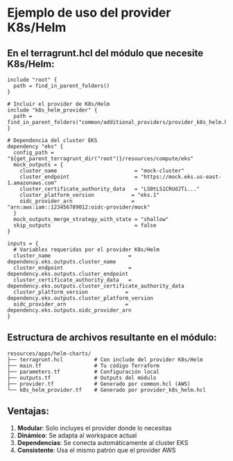 # Ejemplo de uso del provider K8s/Helm

## En el terragrunt.hcl del módulo que necesite K8s/Helm:

```hcl
include "root" {
  path = find_in_parent_folders()
}

# Incluir el provider de K8s/Helm
include "k8s_helm_provider" {
  path = find_in_parent_folders("common/additional_providers/provider_k8s_helm.hcl")
}

# Dependencia del cluster EKS
dependency "eks" {
  config_path = "${get_parent_terragrunt_dir("root")}/resources/compute/eks"
  mock_outputs = {
    cluster_name                         = "mock-cluster"
    cluster_endpoint                     = "https://mock.eks.us-east-1.amazonaws.com"
    cluster_certificate_authority_data   = "LS0tLS1CRUdJTi..."
    cluster_platform_version            = "eks.1"
    oidc_provider_arn                   = "arn:aws:iam::123456789012:oidc-provider/mock"
  }
  mock_outputs_merge_strategy_with_state = "shallow"
  skip_outputs                           = false
}

inputs = {
  # Variables requeridas por el provider K8s/Helm
  cluster_name                         = dependency.eks.outputs.cluster_name
  cluster_endpoint                     = dependency.eks.outputs.cluster_endpoint
  cluster_certificate_authority_data   = dependency.eks.outputs.cluster_certificate_authority_data
  cluster_platform_version            = dependency.eks.outputs.cluster_platform_version
  oidc_provider_arn                   = dependency.eks.outputs.oidc_provider_arn
}
```

## Estructura de archivos resultante en el módulo:

```
resources/apps/helm-charts/
├── terragrunt.hcl          # Con include del provider K8s/Helm
├── main.tf                 # Tu código Terraform
├── parameters.tf           # Configuración local
├── outputs.tf              # Outputs del módulo
├── provider.tf             # Generado por common.hcl (AWS)
└── k8s_helm_provider.tf    # Generado por provider_k8s_helm.hcl
```

## Ventajas:

1. **Modular**: Solo incluyes el provider donde lo necesitas
2. **Dinámico**: Se adapta al workspace actual
3. **Dependencias**: Se conecta automáticamente al cluster EKS
4. **Consistente**: Usa el mismo patrón que el provider AWS
